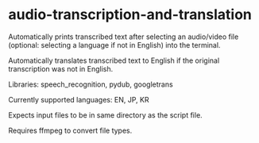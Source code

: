 # audio-transcription-and-translation

Automatically prints transcribed text after selecting an audio/video file (optional: selecting a language if not in English) into the terminal.

Automatically translates transcribed text to English if the original transcription was not in English.

Libraries: speech_recognition, pydub, googletrans

Currently supported languages: EN, JP, KR

Expects input files to be in same directory as the script file.

Requires ffmpeg to convert file types.
